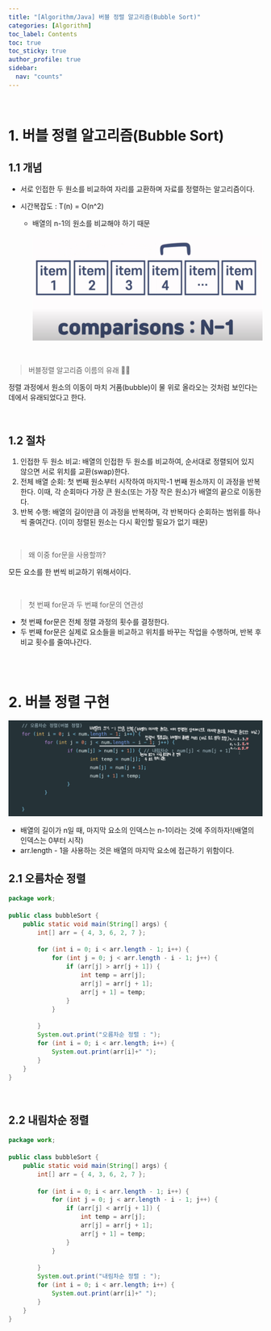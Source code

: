 ```yaml
---
title: "[Algorithm/Java] 버블 정렬 알고리즘(Bubble Sort)"
categories: [Algorithm]
toc_label: Contents
toc: true
toc_sticky: true
author_profile: true
sidebar:
  nav: "counts"
---
```


<br>

# 1. 버블 정렬 알고리즘(Bubble Sort)

## 1.1 개념

- 서로 인접한 두 원소를 비교하여 자리를 교환하며 자료를 정렬하는 알고리즘이다.
- 시간복잡도 : T(n) = O(n^2)

  - 배열의 n-1의 원소를 비교해야 하기 때문<br><br>
    ![](/assets/images/2024/2024-04-11-18-19-08.png)

<br>

> 버블정렬 알고리즘 이름의 유래 🌊💬

정렬 과정에서 원소의 이동이 마치 거품(bubble)이 물 위로 올라오는 것처럼 보인다는 데에서 유래되었다고 한다.

<br>

## 1.2 절차

1. 인접한 두 원소 비교: 배열의 인접한 두 원소를 비교하여, 순서대로 정렬되어 있지 않으면 서로 위치를 교환(swap)한다.
2. 전체 배열 순회: 첫 번째 원소부터 시작하여 마지막-1 번째 원소까지 이 과정을 반복한다. 이때, 각 순회마다 가장 큰 원소(또는 가장 작은 원소)가 배열의 끝으로 이동한다.
3. 반복 수행: 배열의 길이만큼 이 과정을 반복하며, 각 반복마다 순회하는 범위를 하나씩 줄여간다. (이미 정렬된 원소는 다시 확인할 필요가 없기 때문)

<br>

> 왜 이중 for문을 사용할까?

모든 요소를 한 번씩 비교하기 위해서이다.

<br>

> 첫 번째 for문과 두 번쨰 for문의 연관성

- 첫 번째 for문은 전체 정렬 과정의 횟수를 결정한다.
- 두 번째 for문은 실제로 요소들을 비교하고 위치를 바꾸는 작업을 수행하며, 반복 후 비교 횟수를 줄여나간다.

<br><br>

# 2. 버블 정렬 구현

![](/assets/images/2024/2024-04-11-18-08-00.png)

- 배열의 길이가 n일 때, 마지막 요소의 인덱스는 n-1이라는 것에 주의하자!(배열의 인덱스는 0부터 시작)
- arr.length - 1을 사용하는 것은 배열의 마지막 요소에 접근하기 위함이다.

## 2.1 오름차순 정렬

```java
package work;

public class bubbleSort {
	public static void main(String[] args) {
		int[] arr = { 4, 3, 6, 2, 7 };

		for (int i = 0; i < arr.length - 1; i++) {
			for (int j = 0; j < arr.length - i - 1; j++) {
				if (arr[j] > arr[j + 1]) {
					int temp = arr[j];
					arr[j] = arr[j + 1];
					arr[j + 1] = temp;
				}
			}

		}
		System.out.print("오름차순 정렬 : ");
		for (int i = 0; i < arr.length; i++) {
			System.out.print(arr[i]+" ");
		}
	}
}

```

<br>

## 2.2 내림차순 정렬

```java
package work;

public class bubbleSort {
	public static void main(String[] args) {
		int[] arr = { 4, 3, 6, 2, 7 };

		for (int i = 0; i < arr.length - 1; i++) {
			for (int j = 0; j < arr.length - i - 1; j++) {
				if (arr[j] < arr[j + 1]) {
					int temp = arr[j];
					arr[j] = arr[j + 1];
					arr[j + 1] = temp;
				}
			}

		}
		System.out.print("내림차순 정렬 : ");
		for (int i = 0; i < arr.length; i++) {
			System.out.print(arr[i]+" ");
		}
	}
}
```

<br>
